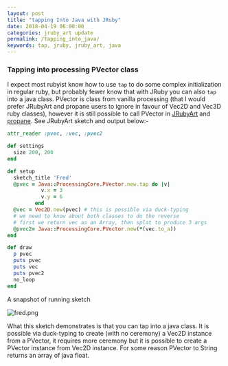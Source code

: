 ```yaml
---
layout: post
title: "tapping Into Java with JRuby"
date: 2018-04-19 06:00:00
categories: jruby_art update
permalink: /tapping_into_java/
keywords: tap, jruby, jruby_art, java
---
```

### Tapping into processing PVector class  ###

I expect most rubyist know how to use `tap` to do some complex initialization in regular ruby, but probably fewer know that with JRuby you can also `tap` into a java class. PVector is class from vanilla processing (that I would prefer JRubyArt and propane users to ignore in favour of Vec2D and Vec3D ruby classes), however it is still possible to call PVector in [JRubyArt][jruby_art] and [propane][propane]. See JRubyArt sketch and output below:-

```ruby
attr_reader :pvec, :vec, :pvec2

def settings
  size 200, 200
end

def setup
  sketch_title 'Fred'
  @pvec = Java::ProcessingCore.PVector.new.tap do |v|
           v.x = 3
           v.y = 6
         end
  @vec = Vec2D.new(pvec) # this is possible via duck-typing
  # we need to know about both classes to do the reverse
  # first we return vec as an Array, then splat to produce 3 args
  @pvec2= Java::ProcessingCore.PVector.new(*(vec.to_a))
end

def draw
  p pvec
  puts pvec
  puts vec
  puts pvec2
  no_loop
end

```

A snapshot of running sketch

![fred.png]({{site.github.url}}/assets/fred.png)

What this sketch demonstrates is that you can tap into a java class. It is possible via duck-typing to create (with no ceremony) a Vec2D instance from a PVector, it requires more ceremony but it is possible to create a PVector instance from Vec2D instance. For some reason PVector to String returns an array of java float.

[propane]:https://ruby-processing.github.io/propane/
[jruby_art]:https://ruby-processing.github.io/JRubyArt/
